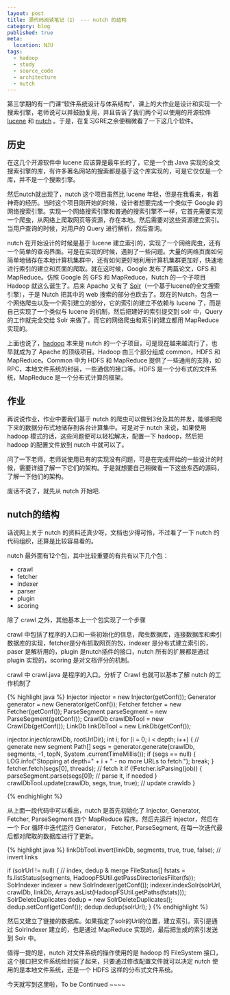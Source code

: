 ```yaml
---
layout: post
title: 源代码阅读笔记（1） --- nutch 的结构
category: blog
published: true
meta:
  location: NJU
tags:
  - hadoop
  - study
  - source_code
  - architecture
  - nutch
---
```


第三学期的有一门课“软件系统设计与体系结构”，课上的大作业是设计和实现一个搜索引擎，老师说可以并鼓励复用，并且告诉了我们两个可以使用的开源软件 [lucene](http://lucene.apache.org/core/) 和 [nutch](https://nutch.apache.org/) 。于是，在复习GRE之余便稍微看了一下这几个软件。

历史
---

在这几个开源软件中 lucene 应该算是最年长的了，它是一个由 Java 实现的全文搜索引擎的库，有许多著名网站的搜索都是基于这个库实现的，可是它仅仅是一个库，并不是一个搜索引擎。

然后nutch就出现了，nutch 这个项目虽然比 lucene 年轻，但是在我看来，有着神奇的经历。当时这个项目刚开始的时候，设计者想要完成一个类似于 Google 的网络搜索引擎。实现一个网络搜索引擎和普通的搜索引擎不一样，它首先需要实现一个爬虫，从网络上爬取网页等资源，存在本地。然后需要对这些资源建立索引。当用户查询的时候，对用户的 Query 进行解析，然后查询。

nutch 在开始设计的时候是基于 lucene 建立索引的，实现了一个网络爬虫，还有一个简单的查询界面。可是在实现的时候，遇到了一些问题。大量的网络页面如何简单地储存在本地计算机集群中，还有如何更好地利用计算机集群更加好，快速地进行索引的建立和页面的爬取。就在这时候，Google 发布了两篇论文，GFS 和 MapReduce。仿照 Google 的 GFS 和 MapReduce，Nutch 的一个子项目 Hadoop 就这么诞生了。后来 Apache 又有了 [Solr](http://lucene.apache.org/solr/)（一个基于lucene的全文搜索引擎），于是 Nutch 把其中的 web 搜索的部分也砍去了。现在的Nutch，包含一个网络爬虫以及一个索引建立的部分，它的索引的建立不依赖与 lucene 了，而是自己实现了一个类似与 lucene 的机制，然后把建好的索引提交到 solr 中，Query 的工作就完全交给 Solr 来做了。而它的网络爬虫和索引的建立都用 MapReduce 实现的。

上面也说了，[hadoop](http://hadoop.apache.org/) 本来是 nutch 的一个子项目，可是现在越来越流行了，也早就成为了 Apache 的顶级项目。Hadoop 由三个部分组成 common，HDFS 和 MapReduce。Common 中为 HDFS 和 MapReduce 提供了一些通用的支持，如 RPC，本地文件系统的封装，一些通信的接口等。HDFS 是一个分布式的文件系统，MapReduce 是一个分布式计算的框架。

作业
----

再说说作业，作业中要我们基于 nutch 的爬虫可以做到3台及其的并发，能够把爬下来的数据分布式地储存到各台计算集中。可是对于 nutch 来说，如果使用 hadoop 模式的话，这些问题便可以轻松解决，配置一下 hadoop，然后把 hadoop 的配置文件放到 nutch 中就可以了。

问了一下老师，老师说使用已有的实现没有问题，可是在完成开始的一些设计的时候，需要详细了解一下它们的架构。于是就想要自己稍微看一下这些东西的源码，了解一下他们的架构。

废话不说了，就先从 nutch 开始吧.

nutch的结构
----------

话说网上关于 nutch 的资料还真少呀，文档也少得可怜，不过看了一下 nutch 的代码组织，还算是比较容易看的。

nutch 最外面有12个包，其中比较重要的有共有以下几个包：

+   crawl
+   fetcher
+   indexer
+   parser
+   plugin
+   scoring

除了 crawl 之外，其他基本上一个包实现了一个步骤

crawl 中包括了程序的入口和一些初始化的信息，爬虫数据库，连接数据库和索引数据库的实现，fetcher是分布抓取网页的包，indexer 是分布式建立索引的，paser 是解析用的，plugin 是nutch插件的接口，nutch 所有的扩展都是通过 plugin 实现的，scoring 是对文档评分的机制。

crawl 中 crawl.java 是程序的入口。分析了 Crawl 也就可以基本了解 nutch 的工作机制了

{% highlight java %}
Injector injector = new Injector(getConf());
Generator generator = new Generator(getConf());
Fetcher fetcher = new Fetcher(getConf());
ParseSegment parseSegment = new ParseSegment(getConf());
CrawlDb crawlDbTool = new CrawlDb(getConf());
LinkDb linkDbTool = new LinkDb(getConf());

injector.inject(crawlDb, rootUrlDir);
int i;
for (i = 0; i < depth; i++) {             // generate new segment
  Path[] segs = generator.generate(crawlDb, segments, -1, topN, System
                         .currentTimeMillis());
  if (segs == null) {
    LOG.info("Stopping at depth=" + i + " - no more URLs to fetch.");
    break;
  }
  fetcher.fetch(segs[0], threads);  // fetch it
  if (!Fetcher.isParsing(job)) {
    parseSegment.parse(segs[0]);    // parse it, if needed
  }
  crawlDbTool.update(crawlDb, segs, true, true); // update crawldb
}

{% endhighlight %}

从上面一段代码中可以看出，nutch 是首先初始化了 Injector, Generator, Fetcher, ParseSegment 四个 MapReduce 程序。然后先运行 Injector，然后在一个 For 循环中迭代运行 Generator， Fetcher, ParseSegment, 在每一次迭代最后都对爬取的数据库进行了更新。

{% highlight java %}
linkDbTool.invert(linkDb, segments, true, true, false); // invert links

if (solrUrl != null) {
  // index, dedup & merge
  FileStatus[] fstats = fs.listStatus(segments, HadoopFSUtil.getPassDirectoriesFilter(fs));
  SolrIndexer indexer = new SolrIndexer(getConf());
  indexer.indexSolr(solrUrl, crawlDb, linkDb,
    Arrays.asList(HadoopFSUtil.getPaths(fstats)));
  SolrDeleteDuplicates dedup = new SolrDeleteDuplicates();
  dedup.setConf(getConf());
  dedup.dedup(solrUrl);
}
{% endhighlight %}

然后又建立了链接的数据库。如果指定了solr的Url的位置，建立索引。索引是通过 SolrIndexer 建立的，也是通过 MapReduce 实现的，最后把生成的索引发送到 Solr 中。

值得一提的是，nutch 对文件系统的操作使用的是 hadoop 的 FileSystem 接口，这个接口把文件系统给封装了起来，只要通过修改配置文件就可以决定 nutch 使用的是本地文件系统，还是一个 HDFS 这样的分布式文件系统。

今天就写到这里啦，To be Continued ~~~~
